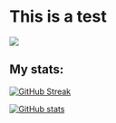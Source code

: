 # This is a test

![](https://komarev.com/ghpvc/?username=Iamonline20&style=for-the-badge)

## My stats:

[![GitHub Streak](https://streak-stats.vercel.app?user=Iamonline20&theme=vision-friendly-dark&hide_border=true&border_radius=25)](https://git.io/streak-stats)

[![GitHub stats](https://github-readme-stats.vercel.app/api?username=Iamonline20)](https://github.com/anuraghazra/github-readme-stats)
